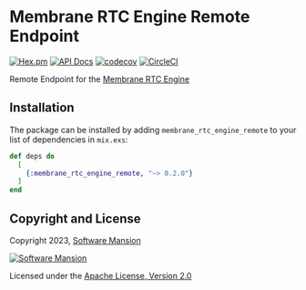 # Membrane RTC Engine Remote Endpoint

[![Hex.pm](https://img.shields.io/hexpm/v/membrane_rtc_engine_remote.svg)](https://hex.pm/packages/membrane_rtc_engine_remote)
[![API Docs](https://img.shields.io/badge/api-docs-yellow.svg?style=flat)](https://hexdocs.pm/membrane_rtc_engine_remote)
[![codecov](https://codecov.io/gh/jellyfish-dev/membrane_rtc_engine/branch/master/graph/badge.svg?token=9F1XHHUY2B)](https://codecov.io/gh/jellyfish-dev/membrane_rtc_engine)
[![CircleCI](https://circleci.com/gh/jellyfish-dev/membrane_rtc_engine.svg?style=svg)](https://circleci.com/gh/jellyfish-dev/membrane_rtc_engine)

Remote Endpoint for the [Membrane RTC Engine](https://github.com/jellyfish-dev/membrane_rtc_engine)

## Installation

The package can be installed by adding `membrane_rtc_engine_remote` to your list of dependencies in `mix.exs`:

```elixir
def deps do
  [
    {:membrane_rtc_engine_remote, "~> 0.2.0"}
  ]
end
```

## Copyright and License

Copyright 2023, [Software Mansion](https://swmansion.com/?utm_source=git&utm_medium=readme&utm_campaign=membrane_rtc_engine)

[![Software Mansion](https://logo.swmansion.com/logo?color=white&variant=desktop&width=200&tag=membrane-github)](https://swmansion.com/?utm_source=git&utm_medium=readme&utm_campaign=membrane_rtc_engine)

Licensed under the [Apache License, Version 2.0](LICENSE)

